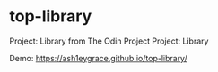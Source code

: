 # top-library
Project: Library from The Odin Project Project: Library

Demo: https://ash1eygrace.github.io/top-library/ 
